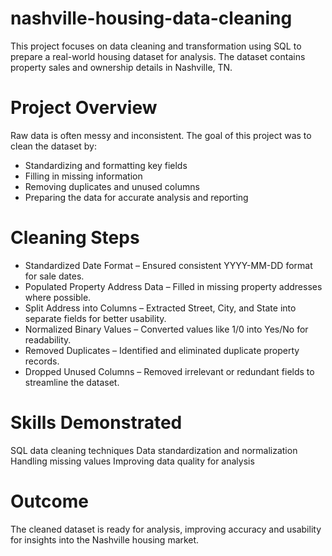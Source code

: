 # nashville-housing-data-cleaning
This project focuses on data cleaning and transformation using SQL to prepare a real-world housing dataset for analysis. The dataset contains property sales and ownership details in Nashville, TN.

# Project Overview
Raw data is often messy and inconsistent. The goal of this project was to clean the dataset by:
- Standardizing and formatting key fields
- Filling in missing information
- Removing duplicates and unused columns
- Preparing the data for accurate analysis and reporting

# Cleaning Steps
- Standardized Date Format – Ensured consistent YYYY-MM-DD format for sale dates.
- Populated Property Address Data – Filled in missing property addresses where possible.
- Split Address into Columns – Extracted Street, City, and State into separate fields for better usability.
- Normalized Binary Values – Converted values like 1/0 into Yes/No for readability.
- Removed Duplicates – Identified and eliminated duplicate property records.
- Dropped Unused Columns – Removed irrelevant or redundant fields to streamline the dataset.

# Skills Demonstrated
SQL data cleaning techniques
Data standardization and normalization
Handling missing values
Improving data quality for analysis

# Outcome
The cleaned dataset is ready for analysis, improving accuracy and usability for insights into the Nashville housing market.
